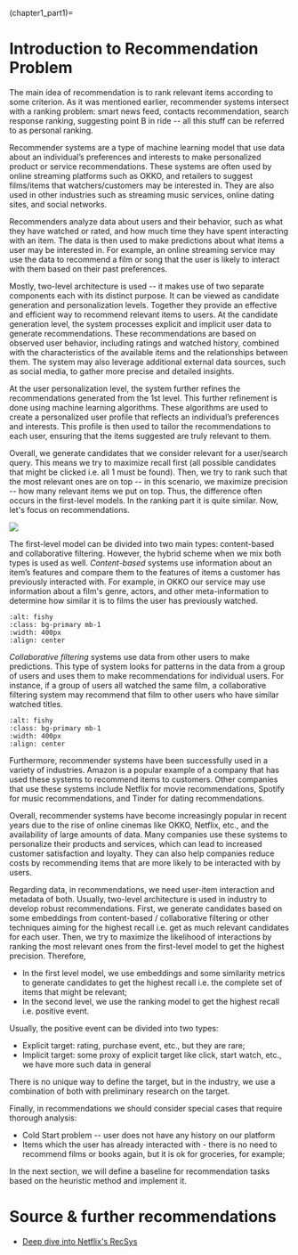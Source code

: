 
(chapter1_part1)=

# Introduction to Recommendation Problem

The main idea of recommendation is to rank relevant items according to some criterion.
As it was mentioned earlier, recommender systems intersect with a ranking problem:
smart news feed, contacts recommendation, search response ranking, suggesting point B in ride --
all this stuff can be referred to as personal ranking.

Recommender systems are a type of machine learning model that use data about an individual’s
preferences and interests to make personalized product or service recommendations.
These systems are often used by online streaming platforms such as OKKO,
and retailers to suggest films/items that watchers/customers may be interested in.
They are also used in other industries such as streaming music services,
online dating sites, and social networks.

Recommenders analyze data about users and their behavior, such as what they have watched
or rated, and how much time they have spent interacting with an item. The data is then used to make
predictions about what items a user may be interested in.
For example, an online streaming service may use the data to recommend a film or song that the user
is likely to interact with them based on their past preferences.

Mostly, two-level architecture is used -- it makes use of two separate components each with its 
distinct purpose. It can be viewed as candidate generation and personalization levels. Together
they provide an effective and efficient way to recommend relevant items to users.
At the candidate generation level, the system processes explicit and implicit user data to generate
recommendations. These recommendations are based on observed user behavior, including ratings and watched
history, combined with the characteristics of the available items and the relationships between them.
The system may also leverage additional external data sources, such as social media, to gather more
precise and detailed insights. 

At the user personalization level, the system further refines the recommendations generated
from the 1st level. This further refinement is done using machine learning algorithms.
These algorithms are used to create a personalized user profile that reflects an individual’s
preferences and interests. This profile is then used to tailor the recommendations to each
user, ensuring that the items suggested are truly relevant to them.

Overall, we generate candidates that we consider relevant for a user/search query.
This means we try to maximize recall first (all possible candidates that might be clicked i.e.
all 1 must be found). Then, we try to rank such that the most relevant ones are on top -- 
in this scenario, we maximize precision -- how many relevant items we put on top.
Thus, the difference often occurs in the first-level models. In the ranking part it is quite similar.
Now, let's focus on recommendations.

![](img/2_architecture.png)

The first-level model can be divided into two main types: content-based and collaborative filtering.
However, the hybrid scheme when we mix both types is used as well.
*Content-based* systems use information about an item’s features and compare them to the features
of items a customer has previously interacted with.
For example, in OKKO our service may use information about a film's genre, actors,
and other meta-information to determine how similar it is to films the user has previously watched.

```{image} ./img/content_based.png
:alt: fishy
:class: bg-primary mb-1
:width: 400px
:align: center
```

*Collaborative filtering* systems use data from other users to make predictions.
This type of system looks for patterns in the data from a group of users and
uses them to make recommendations for individual users. For instance,
if a group of users all watched the same film, a collaborative filtering system
may recommend that film to other users who have similar watched titles.

```{image} ./img/collab_filter.png
:alt: fishy
:class: bg-primary mb-1
:width: 400px
:align: center
```

Furthermore, recommender systems have been successfully used in a variety of industries.
Amazon is a popular example of a company that has used these systems to recommend items
to customers. Other companies that use these systems include Netflix for movie recommendations,
Spotify for music recommendations, and Tinder for dating recommendations.

Overall, recommender systems have become increasingly popular in recent years due to
the rise of online cinemas like OKKO, Netflix, etc., and the availability of large
amounts of data. Many companies use these systems to personalize their products and services,
which can lead to increased customer satisfaction and loyalty. They can also help companies
reduce costs by recommending items that are more likely to be interacted with by users.


Regarding data, in recommendations, we need user-item interaction and metadata of both. 
Usually, two-level architecture is used in industry to develop robust recommendations.
First, we generate candidates based on some embeddings from content-based / collaborative
filtering or other techniques aiming for the highest recall i.e. get as much relevant candidates
for each user. Then, we try to maximize the likelihood of interactions by ranking the most
relevant ones from the first-level model to get the highest precision. Therefore,
- In the first level model, we use embeddings and some similarity metrics to generate
candidates to get the highest recall i.e. the complete set of items that might be relevant;
- In the second level, we use the ranking model to get the highest recall i.e. positive event.

Usually, the positive event can be divided into two types:
- Explicit target: rating, purchase event, etc., but they are rare;
- Implicit target: some proxy of explicit target like click, start watch, etc., we have more such data in general

There is no unique way to define the target, but in the industry, we use a combination of both with preliminary research on the target.

Finally, in recommendations we should consider special cases that require thorough analysis:
- Cold Start problem -- user does not have any history on our platform
- Items which the user has already interacted with - there is no need to recommend films or books again, but it is
ok for groceries, for example;

In the next section, we will define a baseline for recommendation tasks based on the heuristic method and implement it.

# Source & further recommendations
- [Deep dive into Netflix's RecSys](https://towardsdatascience.com/deep-dive-into-netflixs-recommender-system-341806ae3b48)